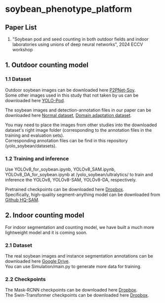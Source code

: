 # soybean_phenotype_platform

## Paper List    
1. "Soybean pod and seed counting in both outdoor fields and indoor laboratories using unions of deep neural networks", 2024 ECCV workshop

## 1. Outdoor counting model 

### 1.1 Dataset
Outdoor soybean images can be downloaded here [P2PNet-Soy](https://github.com/UTokyo-FieldPhenomics-Lab/P2PNet-Soy?tab=readme-ov-file).    
Some other images used in this study that not taken by us can be downloaded here [YOLO-Pod](https://drive.google.com/drive/folders/1-Ouj8fFG_owOnJtDDGBQ29_gDyCUdu93).    

The soybean images and detection-annotation files in our paper can be downloaded here [Normal dataset](https://drive.google.com/file/d/1pe8Yg5W6oVnYMZ3dHseLVEUQxmblPWai/view?usp=drive_link), [Domain adaptation dataset](https://drive.google.com/file/d/1PmQALeJxR7hxE7UHhgGxQfSc0xXBSHec/view?usp=drive_link).    

You may need to place the images from other studies into the downloaded dataset's right image folder (corresponding to the annotation files in the training and evaluation sets).    
Corresponding annotation files can be find in this repository (yolo_soybean/datasets).      

### 1.2 Training and inference
Use YOLOv8_for_soybean.ipynb, YOLOv8_SAM.ipynb, YOLOv8_DA_for_soybean.ipynb at /yolo_soybean/ultralytics/ to train and inference the YOLOv8, YOLOv8-SAM, YOLOv8-DA, respectively.     

Pretrained checkpoints can be downloaded here [Dropbox](https://www.dropbox.com/scl/fo/ygb9mj1mdsn4cq1pfk0hf/AAwF2KBuQbnID3n1bqDD0Os?rlkey=ulj4zy49uawqn3iv2jp1ti7va&st=x886gxqh&dl=0).    
Specifically, high-quality segment-anything model can be downloaded from [Github HQ-SAM](https://github.com/SysCV/sam-hq). 

## 2. Indoor counting model 

For indoor segmentation and counting model, we have built a much more lightweight model and it is coming soon.

### 2.1 Dataset
The real soybean images and instance segmentation annotations can be downloaded here [Google Drive](https://drive.google.com/file/d/1YOhUsZsPdHPEJT0AGEmSayO4n_Lhhfsh/view?usp=drive_link).    
You can use Simulation/main.py to generate more data for training.

### 2.2 Checkpoints
The Mask-RCNN checkpoints can be downloaded here [Dropbox]().    
The Swin-Transformer checkpoints can be  downloaded here [Dropbox](https://www.dropbox.com/scl/fi/7l7p008hymq8lj3w7x0tp/SwinTrans_soybean_podnum.pth?rlkey=4ni2slgtl95m47l77lxkphxky&st=asei33ui&dl=0).

